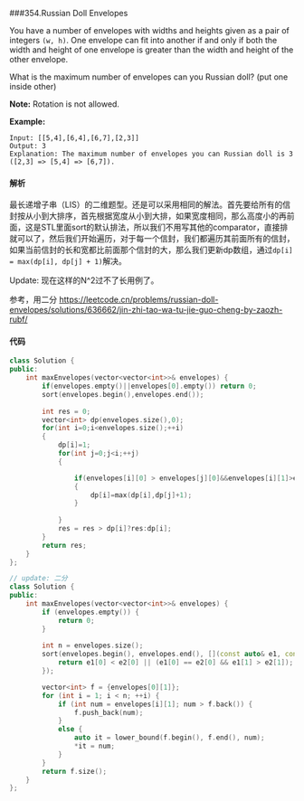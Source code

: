 ###354.Russian Doll Envelopes

You have a number of envelopes with widths and heights given as a pair of integers `(w, h)`. One envelope can fit into another if and only if both the width and height of one envelope is greater than the width and height of the other envelope.

What is the maximum number of envelopes can you Russian doll? (put one inside other)

**Note:**
Rotation is not allowed.

**Example:**

```
Input: [[5,4],[6,4],[6,7],[2,3]]
Output: 3 
Explanation: The maximum number of envelopes you can Russian doll is 3 ([2,3] => [5,4] => [6,7]).

```

#### 解析

最长递增子串（LIS）的二维题型。还是可以采用相同的解法。首先要给所有的信封按从小到大排序，首先根据宽度从小到大排，如果宽度相同，那么高度小的再前面，这是STL里面sort的默认排法，所以我们不用写其他的comparator，直接排就可以了，然后我们开始遍历，对于每一个信封，我们都遍历其前面所有的信封，如果当前信封的长和宽都比前面那个信封的大，那么我们更新dp数组，通过`dp[i] = max(dp[i], dp[j] + 1)`解决。

Update: 现在这样的N^2过不了长用例了。

参考，用二分 https://leetcode.cn/problems/russian-doll-envelopes/solutions/636662/jin-zhi-tao-wa-tu-jie-guo-cheng-by-zaozh-rubf/

#### 代码

```c++
class Solution {
public:
    int maxEnvelopes(vector<vector<int>>& envelopes) {
        if(envelopes.empty()||envelopes[0].empty()) return 0;
        sort(envelopes.begin(),envelopes.end());
        
        int res = 0;
        vector<int> dp(envelopes.size(),0);
        for(int i=0;i<envelopes.size();++i)
        {
            dp[i]=1;
            for(int j=0;j<i;++j)
            {

                if(envelopes[i][0] > envelopes[j][0]&&envelopes[i][1]>envelopes[j][1])
                {
                    dp[i]=max(dp[i],dp[j]+1);
                }
                
            }
            res = res > dp[i]?res:dp[i];
        }
        return res;
    }
};

// update: 二分
class Solution {
public:
    int maxEnvelopes(vector<vector<int>>& envelopes) {
        if (envelopes.empty()) {
            return 0;
        }
        
        int n = envelopes.size();
        sort(envelopes.begin(), envelopes.end(), [](const auto& e1, const auto& e2) {
            return e1[0] < e2[0] || (e1[0] == e2[0] && e1[1] > e2[1]);
        });

        vector<int> f = {envelopes[0][1]};
        for (int i = 1; i < n; ++i) {
            if (int num = envelopes[i][1]; num > f.back()) {
                f.push_back(num);
            }
            else {
                auto it = lower_bound(f.begin(), f.end(), num);
                *it = num;
            }
        }
        return f.size();
    }
};
```

